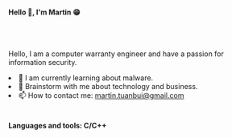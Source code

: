 <h4>Hello 👋, I'm Martin 😁</h4>
<br></br>
<p>Hello, I am a computer warranty engineer and have a passion for information security.
 <li> 🔭 I am currently learning about malware.</li>
 <li> 💬 Brainstorm with me about technology and business.</li>
 <li>📫 How to contact me: <a href="mailto:martin.tuanbui@gmail.com">martin.tuanbui@gmail.com</a></li>
<br><h4>Languages and tools: C/C++</h4></br>


<!---
mt-usercontent/mt-usercontent is a ✨ special ✨ repository because its `README.md` (this file) appears on your GitHub profile.
You can click the Preview link to take a look at your changes.
--->
